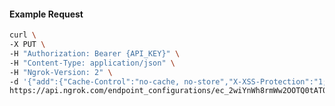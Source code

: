 <!-- Code generated for API Clients. DO NOT EDIT. -->

#### Example Request

```bash
curl \
-X PUT \
-H "Authorization: Bearer {API_KEY}" \
-H "Content-Type: application/json" \
-H "Ngrok-Version: 2" \
-d '{"add":{"Cache-Control":"no-cache, no-store","X-XSS-Protection":"1; mode=block"}}' \
https://api.ngrok.com/endpoint_configurations/ec_2wiYnWh8rmWw2OOTQ0tAT0Y7VKP/response_headers
```
